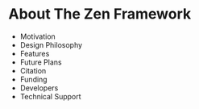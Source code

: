 # About The Zen Framework

* Motivation
* Design Philosophy
* Features
* Future Plans
* Citation
* Funding
* Developers
* Technical Support
